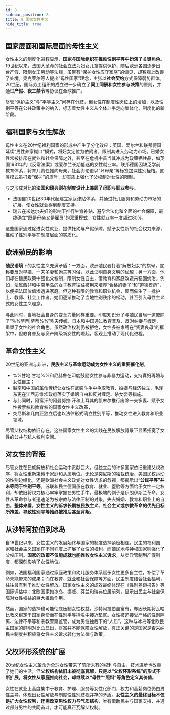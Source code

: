 ```yaml
---
id: 8
sidebar_position: 8
title: 8 国家女性主义
hide_title: true
---
```


## 国家层面和国际层面的母性主义

女性主义的制度化进程显示，**国家与国际组织在推动性别平等中扮演了关键角色**。19世纪以来，法国大革命的社会立法为妇女儿童提供保护，随后欧洲各国逐步出台产假、限制女工劳动等法规，虽带有“保护女性应守家庭”的偏见，却客观上改善了处境。奥克莱尔等人提出“母性国家”理念，主张以**社会契约**方式保障弱势群体。20世纪，国际劳工组织的成立进一步确立了**同工同酬和女性参与决策**的原则，并通过**产假、夜工禁令**等协议在全球推广。

尽管“保护主义”与“平等主义”间存在分歧，但女性在制度性岗位上的增加，以及性别平等在公共政策中的纳入，标志着女性主义从个体斗争走向集体化、制度化的新阶段。

## 福利国家与女性解放

母性主义在20世纪福利国家的形成中产生了分化效应：英国、爱尔兰和联邦德国延续“男性养家糊口”模式，将妇女定位为依附者，限制其进入劳动力市场。已婚女性常被排斥在就业和社会保障之外，甚至在危机中首当其冲成为政策牺牲品，如英国1931年的《反常法案》或爱尔兰长期低迷的女性就业率。联邦德国因缺乏学前教育体系，将育儿责任推向母亲，社会舆论更以“坏母亲”等标签加深性别桎梏。这类模式虽打着“保护”的旗号，却实质上强化了父权制对女性的限制。

与之形成对比的**法国和瑞典则在制度设计上兼顾了母职与职业参与**。
- 法国自20世纪30年代起建立家庭津贴体系，并通过托儿服务和劳动力市场的扩展，使女性就业得到制度支持。
- 瑞典在米达尔夫妇的影响下推行生育补贴、避孕合法化和全面的社会保障，最终确立“既是母亲又是雇员”的双重模式，女性就业率一度超过80%。

这些国家通过促进女性就业、提供托幼与产假保障，赋予女性新的社会权力来源，推动了性别平等在制度层面的实质化。

## 欧洲殖民的影响

**殖民语境**下的女性主义充满矛盾：一方面，欧洲殖民者打着“解放妇女”的旗号，宣称要反对早婚、一夫多妻和殉夫等习俗，以此证明自身文明的优越；另一方面，他们却在殖民政策中强化父权制，限制女性自主，借教育和家庭改造来稳固统治。例如，法属西非和中南半岛的女子教育往往被用来培养“合格的妻子”和“道德模范”，以便把法国价值渗透进家庭。但这种有限的教育和职业机会，反而催生了一批护士、教师、社会工作者，她们逐渐推动了当地性别秩序的松动，甚至引入母性主义式的女性主义理念。

与此同时，当地社会自身的变革力量同样重要。印度知识分子与殖民当局一道废除了“%%萨蒂|萨蒂%%”殉夫传统，日本和中国通过教育普及、反对纳妾与缠足，重塑了女性的社会角色。虽然政治权利仍被拒绝，女性多被束缚在“贤妻良母”的框架中，但教育普及与资产阶级新女性的崛起，客观上推动了现代化进程。

## 革命女性主义

20世纪的亚洲与非洲，**民族主义与革命运动成为女性主义的重要催化剂**。
- %%甘地|甘地%%和尼赫鲁在印度鼓励女性参与非暴力运动，支持寡妇再婚与女性自主；
- 越南和中国的革命传统让女性在武装斗争中争取教育、婚姻与经济独立，毛泽东更在江西苏维埃政府落实了婚姻自由和反对缠足、杀女婴等措施。
- 与此同时，阿富汗的阿曼努拉·汗和土耳其的凯末尔推行废除一夫多妻、赋予女性投票权和教育权的国家女性主义改革，
- 突尼斯和几内亚独立后也以法律形式确立性别平等，推动女性进入教育和职业领域。

尽管父权结构依旧存在，这些国家女性主义的实践在民族解放背景下显著拓宽了女性的公共与私人权利空间。

## 对女性的背叛

尽管女性在民族解放和社会运动中贡献巨大，但独立后的许多国家依旧重建父权秩序，将女性重新束缚于家庭和从属地位。无论是突尼斯的独裁统治、美国民权运动的性别边缘化，还是欧洲社会主义政党对女性诉求的忽视，都揭示出“**公民平等”并未等同于性别平等**。苏联和民主德国虽在教育、就业、堕胎等方面给予女性一定权利，却依旧将权力核心牢牢掌握在男性手中。最极端的例子是伊朗伊斯兰革命，女性从革命参与者迅速沦为被宗教与法律压制的对象，失去婚姻、教育和职业上的自由。**整体来看，女性主义的诉求长期被民族主义、社会主义或宗教革命的优先目标所掩盖，导致性别平等始终被推后甚至背叛。**

## 从沙特阿拉伯到冰岛

自18世纪以来，女性主义的发展始终与国家的制度选择紧密相连。民主的福利国家和社会主义国家在不同程度上扩展了女性的权利，而殖民地与神权国家则强化了父权压制。**国家的政策不仅能成就也能挫败女性主义诉求**，从卖淫管制到产假制度，都深刻影响了女性地位。

例如，法国福利国家通过家庭政策和幼儿服务体系赋予女性更多自主性，补偿了革命未能带来的成果；而在教育、就业和社会保障等方面，民主制度结合社会福利，往往最有利于推动女性解放。国家女性主义的成效最终体现在《性别差距报告》等国际评估中：北欧国家如冰岛、挪威、芬兰和瑞典位居前列，显示出民主与社会保障对女性权益的巨大推动作用。

然而，国家的选择也可能彻底压制女性权益。沙特阿拉伯虽富有，却因长期将瓦哈比教义绑定于国家身份而在性别平等排名中接近垫底。女性被迫接受严格的性别隔离、法律不平等和宗教警察监管，成为男性独裁下的“人质”。这种与冰岛等北欧民主国家的鲜明对比凸显出，财富并不能保障女性解放，真正关键的是国家是否采纳民主制度并积极将女性主义诉求转化为法律与政策。

## 父权环形系统的扩展

20世纪女性主义革命为全球女性带来了前所未有的权利与自由，技术进步也改善了她们的生活，但**父权结构依旧未被彻底瓦解，只是以“父权环形系统”的形式不断扩展，将女性从家庭推向社会，却继续以“母性”“照料”等角色定义其价值**。

女性在就业上高度集中于教育、护理、服务等女性化部门，权力和高薪岗位仍由男性主导，体现出女性解放与制度性性别歧视并存的矛盾。**女性主义的最终目标不仅是扩大女性权利，还需改变男性权力与气质结构**，唯有借助民主与国家支持，并通过部分男性的共同奋斗，才可能真正瓦解父权制。